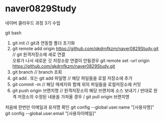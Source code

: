 # naver0829Study
네이버 클라우드 과정 3기 수업


git bash

1. git init // git과 연동할 폴더 초기화
2. git remote add origin https://github.com/qkdrnfkzm/naver0829Study.git  // git 원격저장소에 새로 연결  
    오류가 나서 새로운 깃 저장소랑 연결이 안될경우
   git remote set -url origin https://github.com/qkdrnfkzm/naver0829Study.git
3. git branch // branch 조회
4. git add . 또는 git add 파일명 // 해당 파일들을 로컬 저장소에 추가
5. git commit -m // 해당 메세지와 함께 위의 파일들을 로컬저장소에 커밋
6. git push origin 브랜치명 // 원격저장소의 해당 브랜치에 소스 보내기
   / 반대로 원격 저장소의 수정된 내용을 가져올 경우
   / git pull origin 브랜치명

처음에 한번만 이메일과 유저명 확인
git config --global user.name "[사용자명]"
git config --global.user.email "[사용자이메일]"
